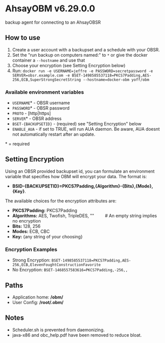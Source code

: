 # AhsayOBM v6.29.0.0
backup agent for connecting to an AhsayOBSR


## How to use
1. Create a user account with a backupset and a schedule with your OBSR.
2. Set the "run backup on computers named:" to `*` or give the docker
container a `--hostname` and use that
3. Choose your encryption (see Setting Encryption below)
2. Run: `docker run -e USERNAME=jeffre -e PASSWORD=secretpassword -e SERVER=obsr.example.com -e BSET-1498585537118=PKCS7Padding,AES-256,ECB,SuperStrongSecretString --hostname=docker-obm yoff/obm`


### Available environment variables
+ `USERNAME`* - OBSR username
+ `PASSWORD`* - OBSR password
+ `PROTO` - [http|https]
+ `SERVER`* - OBSR address
+ `BSET-{BACKUPSETID}` - (required) see "Setting Encryption" below
+ `ENABLE_AUA` - if set to TRUE, will run AUA daemon. Be aware, AUA doesnt not
automatically restart after an update.  

\* = required


## Setting Encryption
Using an OBSR provided backupset id, you can formulate an
environment variable that specifies how OBM will encrypt your data. The format is:  
+ **BSID-{BACKUPSETID}=PKCS7Padding,{Algorithm}-{Bits},{Mode},{Key}**.

The available choices for the encryption attributes are:  
+ **PKCS7Padding:** PKCS7Padding  
+ **Algorithms:** AES, Twofish, TripleDES, "" &nbsp; &nbsp; &nbsp; &nbsp; # An empty string implies no encryption  
+ **Bits:** 128, 256  
+ **Modes:** ECB, CBC  
+ **Key:** {any string of your choosing}  


### Encryption Examples
+ Strong Encryption: `BSET-1498585537118=PKCS7Padding,AES-256,ECB,ElevenFoughtConstructionFavorite`  
+ No Encryption: `BSET-1468557583616=PKCS7Padding,-256,,`  

## Paths
+ Application home: **/obm/**  
+ User Config: **/root/.obm/**  


## Notes
+ Scheduler.sh is prevented from daemonizing.
+ java-x86 and obc_help.pdf have been removed to reduce bloat.
